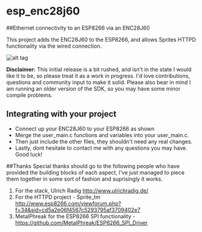# esp_enc28j60
##Ethernet connectivity to an ESP8266 via an ENC28J60 

This project adds the ENC28J60 to the ESP8266, and allows Sprites HTTPD functionality via the wired connection.

![alt tag](https://github.com/Cicero-MF/esp_enc28j60/blob/master/ethernet%20to%20esp%20wiring.png)

**Disclaimer:** This initial release is a bit rushed, and isn't in the state I would like it to be, so please treat it as a work in progress.  I'd love contributions, questions and community input to make it solid.  Please also bear in mind I am running an older version of the SDK, so you may have some minor compile problems.

## Integrating with your project
- Connect up your ENC28J60 to your ESP8266 as shown
- Merge the user_main.c functions and variables into your user_main.c.  
- Then just include the other files, they shouldn't need any real changes.
- Lastly, dont hesitate to contact me with any questions you may have.  Good luck!

##Thanks
Special thanks should go to the following people who have provided the building blocks of each aspect, I've just managed to piece them together in some sort of fashion and suprisingly it works.  

1. For the stack, Ulrich Radig http://www.ulrichradig.de/
2. For the HTTPD project - Sprite_tm http://www.esp8266.com/viewforum.php?f=34&sid=cd5a2e06f4567c5293795af3709402e7
3. MetalPhreak for the ESP8266 SPI functionality - https://github.com/MetalPhreak/ESP8266_SPI_Driver
